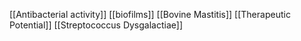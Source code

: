 [[Antibacterial activity]]
[[biofilms]]
[[Bovine Mastitis]]
[[Therapeutic Potential]]
[[Streptococcus Dysgalactiae]]
